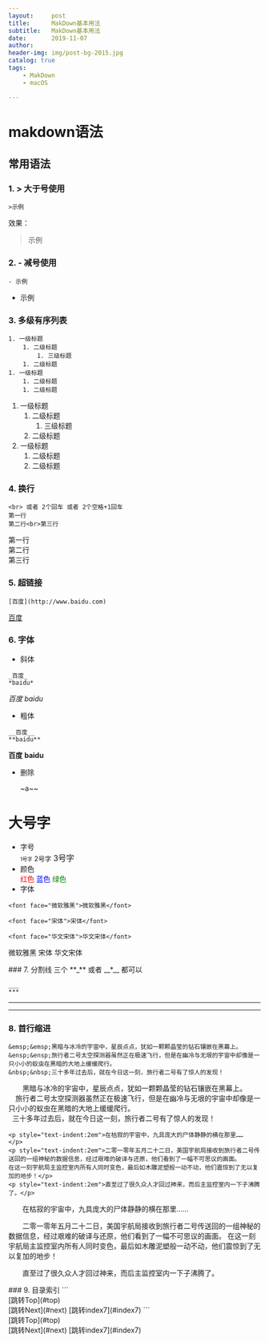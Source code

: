 ```yaml
---
layout:     post
title:      MakDown基本用法
subtitle:   MakDown基本用法
date:       2019-11-07
author:     
header-img: img/post-bg-2015.jpg
catalog: true
tags:
    - MakDown
    - macOS

---
```



# makdown语法
## 常用语法
### 1. __\>__ 大于号使用
```
>示例
```
效果：
> 示例
 
### 2. __\-__ 减号使用
```
- 示例
```
- 示例

### 3. 多级有序列表
```
1. 一级标题
	1. 二级标题
		1. 三级标题
	1. 二级标题 
1. 一级标题
    1. 二级标题
    1. 二级标题
```

1. 一级标题
	1. 二级标题
		1. 三级标题
	1. 二级标题 
1. 一级标题
    1. 二级标题
    1. 二级标题

### 4. 换行
```
<br> 或者 2个回车 或者 2个空格+1回车
第一行  
第二行<br>第三行
```
第一行  
第二行<br>第三行
### 5. 超链接
```
[百度](http://www.baidu.com)
```
[百度](http://www.baidu.com)

### 6. 字体

- 斜体  
```
_百度_
*baidu*
```
_百度_
*baidu*
- 粗体  
```
__百度__
**baidu**
```
__百度__
**baidu**
- 删除

  ~a~~

大号字
==

- 字号  
<font size=1>1号字</font>
<font size=2>2号字</font>
<font size=3>3号字</font>
- 颜色  
<font color=red>红色</font>
<font color=blue>蓝色</font>
<font color=green>绿色</font>
- 字体  
```
<font face="微软雅黑">微软雅黑</font>
```
```
<font face="宋体">宋体</font>
```
```
<font face="华文宋体">华文宋体</font>
```

<font face="微软雅黑">微软雅黑</font>
<font face="宋体">宋体</font>
<font face="华文宋体">华文宋体</font>

<div id="index7"></div>
### 7. 分割线
三个 **_** 或者 __*__ 都可以

```
___
***
```
___
***

### 8. 首行缩进
```
&emsp;&emsp;黑暗与冰冷的宇宙中，星辰点点，犹如一颗颗晶莹的钻石镶嵌在黑幕上。  
&ensp;&ensp;旅行者二号太空探测器虽然正在极速飞行，但是在幽冷与无垠的宇宙中却像是一只小小的蚁虫在黑暗的大地上缓缓爬行。  
&nbsp;&nbsp;三十多年过去后，就在今日这一刻，旅行者二号有了惊人的发现！
```
&emsp;&emsp;黑暗与冰冷的宇宙中，星辰点点，犹如一颗颗晶莹的钻石镶嵌在黑幕上。  
&ensp;&ensp;旅行者二号太空探测器虽然正在极速飞行，但是在幽冷与无垠的宇宙中却像是一只小小的蚁虫在黑暗的大地上缓缓爬行。  
&nbsp;&nbsp;三十多年过去后，就在今日这一刻，旅行者二号有了惊人的发现！

```
<p style="text-indent:2em">在枯寂的宇宙中，九具庞大的尸体静静的横在那里……
</p>
<p style="text-indent:2em">二零一零年五月二十二日，美国宇航局接收到旅行者二号传送回的一组神秘的数据信息，经过艰难的破译与还原，他们看到了一幅不可思议的画面。
在这一刻宇航局主监控室内所有人同时变色，最后如木雕泥塑般一动不动，他们震惊到了无以复加的地步！</p>
<p style="text-indent:2em">直至过了很久众人才回过神来，而后主监控室内一下子沸腾了。</p>
```
<p style="text-indent:2em">在枯寂的宇宙中，九具庞大的尸体静静的横在那里……</p>
<p style="text-indent:2em">二零一零年五月二十二日，美国宇航局接收到旅行者二号传送回的一组神秘的数据信息，经过艰难的破译与还原，他们看到了一幅不可思议的画面。
在这一刻宇航局主监控室内所有人同时变色，最后如木雕泥塑般一动不动，他们震惊到了无以复加的地步！</p>
<p style="text-indent:2em">直至过了很久众人才回过神来，而后主监控室内一下子沸腾了。</p>

<div id="index9"></div>
### 9. 目录索引
```
<div id="top"></div>[跳转Top](#top)
<div id="next"></div>[跳转Next](#next)  
[跳转index7](#index7)
```
<div id="top"></div>[跳转Top](#top)
<div id="next"></div>[跳转Next](#next)  
[跳转index7](#index7)
